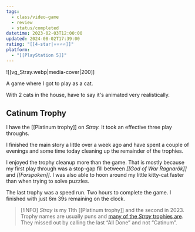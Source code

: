 ```yaml
---
tags:
  - class/video-game
  - review
  - status/completed
datetime: 2023-02-03T12:00:00
updated: 2024-08-02T17:39:00
rating: "[[4-star|⭐️⭐️⭐️⭐️]]"
platform:
  - "[[PlayStation 5]]"
---
```

![[vg_Stray.webp|media-cover|200]]

A game where I got to play as a cat.

With 2 cats in the house, have to say it's animated very realistically.
## Catinum Trophy
I have the [[Platinum trophy]] on *Stray.*  It took an effective three play throughs. 

I finished the main story a little over a week ago and have spent a couple of evenings and some time today cleaning up the remainder of the trophies.

I enjoyed the trophy cleanup more than the game. That is mostly because my first play through was a stop-gap fill between *[[God of War Ragnarök]]* and *[[Forspoken]]*. I was also able to hoon around my little kitty-cat faster than when trying to solve puzzles.

The last trophy was a speed run. Two hours to complete the game. I finished with just 6m 39s remaining on the clock.

> [!INFO] 
> _Stray_ is my 11th [[Platinum trophy]] and the second in 2023. Trophy names are usually puns and [many of the _Stray_ trophies are](https://psnprofiles.com/trophies/17011-stray/Quantum-Gardener). They missed out by calling the last “All Done” and not “Catinum”.


[^1]:	*[[Ghost of Tsushima]]* was first achieved on the [[PlayStation 4]] and then it popped on the [[PlayStation 5]] as well so I don’t count that amongst the 11.